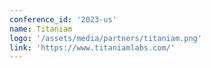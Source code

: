 ```yaml
---
conference_id: '2023-us'
name: Titaniam
logo: '/assets/media/partners/titaniam.png'
link: 'https://www.titaniamlabs.com/'
---
```

